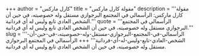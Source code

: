 +++
author = "كارل ماركس"
title = "مقولة كارل ماركس"
description = '''مقولة كارل ماركس: الرأسمالي في المجتمع البرجوازي مستقل وله خصوصيته، في حين أن الشخص العادي تابع وليس له أي فردانية.'''
quote = '''الرأسمالي في المجتمع البرجوازي مستقل وله خصوصيته، في حين أن الشخص العادي تابع وليس له أي فردانية.'''
slug = '''الرأسمالي-في-المجتمع-البرجوازي-مستقل-وله-خصوصيته،-في-حين-أن-الشخص-العادي-تابع-وليس-له-أي-فردانية'''
+++
الرأسمالي في المجتمع البرجوازي مستقل وله خصوصيته، في حين أن الشخص العادي تابع وليس له أي فردانية.
